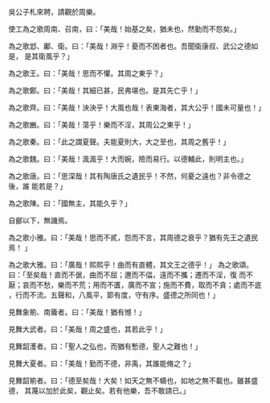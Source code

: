 吳公子札來聘，請觀於周樂。

使工為之歌周南、召南，曰：「美哉！始基之矣，猶未也，然勤而不怨矣。」

為之歌邶、鄘、衛。曰：「美哉！淵乎！憂而不困者也。吾聞衛康叔、武公之德如是，
是其衛風乎？」

為之歌王。曰：「美哉！思而不懼。其周之東乎？」

為之歌鄭。曰：「美哉！其細已甚，民弗堪也。是其先亡乎！」

為之歌齊。曰：「美哉！泱泱乎！大風也哉！表東海者，其大公乎！國未可量也！」

為之歌豳。曰：「美哉！蕩乎！樂而不淫，其周公之東乎！」

為之歌秦。曰：「此之謂夏聲。夫能夏則大，大之至也，其周之舊乎！」

為之歌魏。曰：「美哉！渢渢乎！大而婉，險而易行。以德輔此，則明主也。」

為之歌唐。曰：「思深哉！其有陶唐氏之遺民乎！不然，何憂之遠也？非令德之後，誰
能若是？」

為之歌陳。曰：「國無主，其能久乎？」

自鄶以下，無譏焉。

為之歌小雅。曰：「美哉！思而不貳，怨而不言，其周德之衰乎？猶有先王之遺民焉！
」

為之歌大雅。曰：「廣哉！熙熙乎！曲而有直體，其文王之德乎！」
為之歌頌。曰：「至矣哉！直而不倨，曲而不屈；邇而不偪，遠而不攜；遷而不淫，復
而不厭；哀而不愁，樂而不荒；用而不匱，廣而不宣；施而不費，取而不貪；處而不底
，行而不流。五聲和，八風平，節有度，守有序。盛德之所同也！」

見舞象箾、南籥者。曰：「美哉！猶有憾！」

見舞大武者。曰：「美哉！周之盛也，其若此乎！」

見舞韶濩者。曰：「聖人之弘也，而猶有慙德，聖人之難也！」

見舞大夏者。曰：「美哉！勤而不德，非禹，其誰能脩之？」

見舞韶箾者。曰：「德至矣哉！大矣！如天之無不幬也，如地之無不載也。雖甚盛德，
其蔑以加於此矣，觀止矣。若有他樂，吾不敢請已。」

